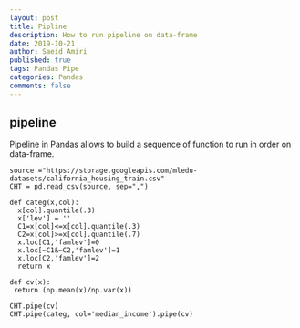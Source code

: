```yaml
---
layout: post
title: Pipline
description: How to run pipeline on data-frame
date: 2019-10-21
author: Saeid Amiri
published: true
tags: Pandas Pipe
categories: Pandas
comments: false
---
```


## pipeline
Pipeline in Pandas allows to build a sequence of function to run in order on data-frame.

```
source ="https://storage.googleapis.com/mledu-datasets/california_housing_train.csv"
CHT = pd.read_csv(source, sep=",")

def categ(x,col):
  x[col].quantile(.3)
  x['lev'] = ''
  C1=x[col]<=x[col].quantile(.3)
  C2=x[col]>=x[col].quantile(.7)
  x.loc[C1,'famlev']=0
  x.loc[~C1&~C2,'famlev']=1
  x.loc[C2,'famlev']=2
  return x

def cv(x):
 return (np.mean(x)/np.var(x))

CHT.pipe(cv)
CHT.pipe(categ, col='median_income').pipe(cv)
```